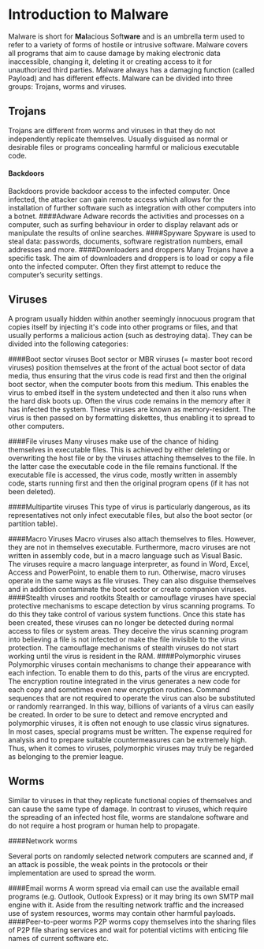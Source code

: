 # Introduction to Malware
Malware is short for **Mal**acious Soft**ware** and is an umbrella term used to refer to a variety of forms of hostile or intrusive software. Malware covers all programs that aim to cause damage by making electronic data inaccessible, changing it, deleting it or creating access to it for unauthorized third parties. Malware always has a damaging function (called Payload) and has different effects. Malware can be divided into three groups: Trojans, worms and viruses.





## Trojans
Trojans are different from worms and viruses in that they do not independently replicate themselves. Usually disguised as normal or desirable files or programs concealing harmful or malicious executable code.


#### Backdoors
Backdoors provide backdoor access to the infected computer. Once infected, the attacker can gain remote access which allows for the installation of further software such as integration with other computers into a botnet. 
####Adware
Adware records the activities and processes on a computer, such as surfing behaviour in order to display relavant ads or manipulate the results of online searches.
####Spyware
Spyware is used to steal data: passwords, documents, software registration numbers, email addresses and more.
####Downloaders and droppers
Many Trojans have a specific task. The aim of downloaders and droppers is to load or copy a file onto the infected computer. Often they first attempt to reduce the computer’s security settings.

## Viruses
A program usually hidden within another seemingly innocuous program that copies itself by injecting it's code into other programs or files, and that usually performs a malicious action (such as destroying data). They can be divided into the following categories:

####Boot sector viruses
Boot sector or MBR viruses (= master boot record viruses) position themselves at the front of the actual boot sector of data media, thus ensuring that the virus code is read first and then the original boot sector, when the computer boots from this medium. This enables the virus to embed itself in the system undetected and then it also runs when the hard disk boots up. Often the virus code remains in the memory after it has infected the system. These viruses are known as memory-resident. The virus is then passed on by formatting diskettes, thus enabling it to spread to other computers.

####File viruses
Many viruses make use of the chance of hiding themselves in executable files. This is achieved by either deleting or overwriting the host file or by the viruses attaching themselves to the file. In the latter case the executable code in the file remains functional. If the executable file is accessed, the virus code, mostly written in assembly code, starts running first and then the original program opens (if it has not been deleted).

####Multipartite viruses
This type of virus is particularly dangerous, as its representatives not only infect executable files, but also the boot sector (or partition table).

####Macro Viruses
Macro viruses also attach themselves to files. However, they are not in themselves executable. Furthermore, macro viruses are not written in assembly code, but in a macro language such as Visual Basic. The viruses require a macro language interpreter, as found in Word, Excel, Access and PowerPoint, to enable them to run. Otherwise, macro viruses operate in the same ways as file viruses. They can also disguise themselves and in addition contaminate the boot sector or create companion viruses.
####Stealth viruses and rootkits
Stealth or camouflage viruses have special protective mechanisms to escape detection by virus scanning programs. To do this they take control of various system functions. Once this state has been created, these viruses can no longer be detected during normal access to files or system areas. They deceive the virus scanning program into believing a file is not infected or make the file invisible to the virus protection. The camouflage mechanisms of stealth viruses do not start working until the virus is resident in the RAM.
####Polymorphic viruses
Polymorphic viruses contain mechanisms to change their appearance with each infection. To enable them to do this, parts of the virus are encrypted. The encryption routine integrated in the virus generates a new code for each copy and sometimes even new encryption routines. Command sequences that are not required to operate the virus can also be substituted or randomly rearranged. In this way, billions of variants of a virus can easily be created. In order to  be sure to detect and remove encrypted and polymorphic viruses, it is often not enough to use classic virus signatures. In most cases, special programs must be written. The expense required for analysis and to prepare suitable countermeasures can be extremely high. Thus, when it comes to viruses, polymorphic viruses may truly be regarded as belonging to the premier league.


## Worms
Similar to viruses in that they replicate functional copies of themselves and can cause the same type of damage. In contrast to viruses, which require the spreading of an infected host file, worms are standalone software and do not require a host program or human help to propagate.


####Network worms

Several ports on randomly selected network computers are scanned and, if an attack is possible, the weak points in the protocols or their implementation are used to spread the worm.

####Email worms
A worm spread via email can use the available email programs (e.g. Outlook, Outlook Express) or it may bring its own SMTP mail engine with it. Aside from the resulting network traffic and the increased use of system resources, worms may contain other harmful payloads.
####Peer-to-peer worms
P2P worms copy themselves into the sharing files of P2P file sharing services and wait for potential victims with enticing file names of current software etc.